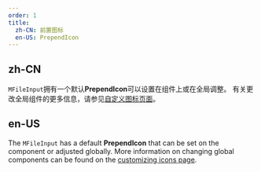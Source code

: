 ```yaml
---
order: 1
title:
  zh-CN: 前置图标
  en-US: PrependIcon
---
```


## zh-CN

`MFileInput`拥有一个默认**PrependIcon**可以设置在组件上或在全局调整。 有关更改全局组件的更多信息，请参见[自定义图标页面](/features/icon-fonts)。

## en-US

The `MFileInput` has a default **PrependIcon** that can be set on the component or adjusted globally. More information on changing global components can be found on the [customizing icons page](/features/icon-fonts).

